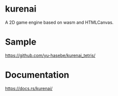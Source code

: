 # kurenai
A 2D game engine based on wasm and HTMLCanvas.

# Sample
https://github.com/yu-hasebe/kurenai_tetris/

# Documentation
https://docs.rs/kurenai/
